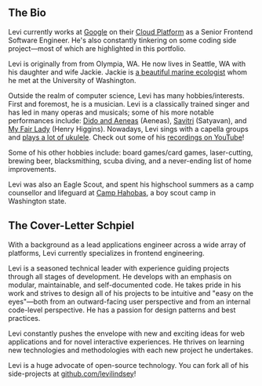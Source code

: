 ## The Bio

Levi currently works at [Google][google-url] on their [Cloud Platform][gcp-url] as a Senior Frontend Software Engineer. He's also constantly tinkering on some coding side project&mdash;most of which are highlighted in this portfolio.

Levi is originally from from Olympia, WA. He now lives in Seattle, WA with his daughter and wife Jackie. Jackie is [a beautiful marine ecologist][jackie-url] whom he met at the University of Washington.

Outside the realm of computer science, Levi has many hobbies/interests. First and foremost, he is a musician. Levi is a classically trained singer and has led in many operas and musicals; some of his more notable performances include: [Dido and Aeneas][dido-and-aeneas-url] (Aeneas), [Savitri][savitri-url] (Satyavan), and [My Fair Lady][my-fair-lady-url] (Henry Higgins). Nowadays, Levi sings with a capella groups and [plays a lot of ukulele][down-today-url]. Check out some of his [recordings on YouTube][youtube-url]!

Some of his other hobbies include: board games/card games, laser-cutting, brewing beer, blacksmithing, scuba diving, and a never-ending list of home improvements.

Levi was also an Eagle Scout, and spent his highschool summers as a camp counsellor and lifeguard at [Camp Hahobas][camp-hahobas-url], a boy scout camp in Washington state.

## The Cover-Letter Schpiel

With a background as a lead applications engineer across a wide array of platforms, Levi currently specializes in frontend engineering.

Levi is a seasoned technical leader with experience guiding projects through all stages of development. He develops with an emphasis on modular, maintainable, and self-documented code. He takes pride in his work and strives to design all of his projects to be intuitive and "easy on the eyes"&mdash;both from an outward-facing user perspective and from an internal code-level perspective. He has a passion for design patterns and best practices.

Levi constantly pushes the envelope with new and exciting ideas for web applications and for novel interactive experiences. He thrives on learning new technologies and methodologies with each new project he undertakes.

Levi is a huge advocate of open-source technology. You can fork all of his side-projects at [github.com/levilindsey][github-url]!


[github-url]: https://github.com/levilindsey
[google-url]: https://google.com/about
[gcp-url]: https://cloud.google.com
[jackie-url]: http://www.jackieandlevi.com/jackie
[dido-and-aeneas-url]: https://en.wikipedia.org/wiki/Dido_and_Aeneas
[savitri-url]: https://en.wikipedia.org/wiki/Savitri_(opera)
[my-fair-lady-url]: https://en.wikipedia.org/wiki/My_Fair_Lady
[youtube-url]: https://www.youtube.com/playlist?list=PLIuJN99AFOPSF3p4f0siFo22XiMXqijQU
[down-today-url]: https://youtu.be/HmALRuBoDno
[camp-hahobas-url]: https://web.archive.org/web/20160807121041/http://www.hahobas.org/
